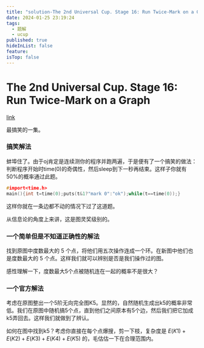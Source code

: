 ```yaml
---
title: "solution-The 2nd Universal Cup. Stage 16: Run Twice-Mark on a Graph"
date: 2024-01-25 23:19:24
tags:
  - 题解
  - ucup
published: true
hideInList: false
feature: 
isTop: false
---
```

# The 2nd Universal Cup. Stage 16: Run Twice-Mark on a Graph

[link](https://qoj.ac/contest/1465/problem/4829)

最搞笑的一集。

### 搞笑解法
蚌埠住了。由于oj肯定是连续测你的程序并跑两遍，于是便有了一个搞笑的做法：判断程序开始时time(0)的奇偶性，然后sleep到下一秒再结束。这样子你就有50%的概率通过此题。

```cpp
#import<time.h>
main(){int t=time(0);puts(t&1?"mark 0":"ok");while(t==time(0));}
```
这样你就在一条边都不动的情况下过了这道题。

从信息论的角度上来讲，这是图灵奖级别的。

### 一个简单但是不知道正确性的解法
找到原图中度数最大的 5 个点，将他们用五次操作连成一个环。在新图中他们也是度数最大的 5 个点。这样我们就可以辨别是否是我们操作过的图。

感性理解一下，度数最大5个点被随机连在一起的概率不是很大？

### 一个官方解法
考虑在原图整出一个5阶无向完全图K5。显然的，自然随机生成出k5的概率非常低。我们在原图中随机搞5个点，直到他们之间原本有5个边，然后我们把它加成k5弄回去。这样我们就做到了辨认。

如何在图中找到k5？考虑你直接在每个点爆搜，剪一下枝，复杂度是 $E(K1)+E(K2)+E(K3)+E(K4)+E(K5)$ 的，毛估估一下在合理范围内。